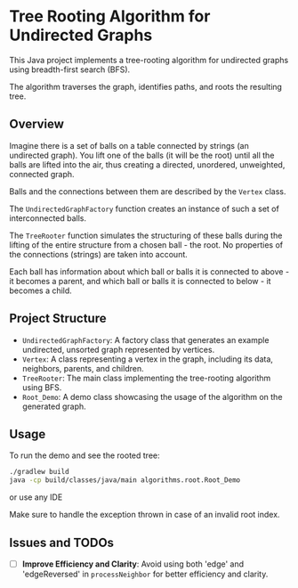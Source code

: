 # Tree Rooting Algorithm for Undirected Graphs

This Java project implements a tree-rooting algorithm for undirected graphs using breadth-first search (BFS).

The algorithm traverses the graph, identifies paths, and roots the resulting tree.

## Overview

Imagine there is a set of balls on a table connected by strings (an undirected graph).
You lift one of the balls (it will be the root) until all the balls are lifted into the air,
thus creating a directed, unordered, unweighted, connected graph.

Balls and the connections between them are described by the `Vertex` class.

The `UndirectedGraphFactory` function creates an instance of such a set of interconnected balls.

The `TreeRooter` function simulates the structuring of these balls during the lifting of the entire structure from a chosen ball - the root. No properties of the connections (strings) are taken into account.

Each ball has information about which ball or balls it is connected to above - it becomes a parent, and which ball or balls it is connected to below - it becomes a child.

## Project Structure

- `UndirectedGraphFactory`: A factory class that generates an example undirected, unsorted graph represented by vertices.
- `Vertex`: A class representing a vertex in the graph, including its data, neighbors, parents, and children.
- `TreeRooter`: The main class implementing the tree-rooting algorithm using BFS.
- `Root_Demo`: A demo class showcasing the usage of the algorithm on the generated graph.

## Usage

To run the demo and see the rooted tree:

```bash
./gradlew build
java -cp build/classes/java/main algorithms.root.Root_Demo
```
or use any IDE

Make sure to handle the exception thrown in case of an invalid root index.

## Issues and TODOs

- [ ] **Improve Efficiency and Clarity**: Avoid using both 'edge' and 'edgeReversed' in `processNeighbor` for better efficiency and clarity. 
